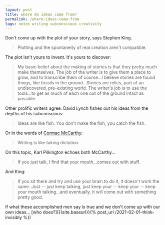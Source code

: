```yaml
---
layout: post
title: where do ideas come from?
permalink: /where-ideas-come-from
tags: notes writing subconscious creativity
---
```


Don't come up with the plot of your story, says Stephen King.
<!--more-->

> Plotting and the spontaneity of real creation aren't compatible.

The plot isn't yours to invent.
It's yours to discover:

> My basic belief about the making of stories is that they pretty much make themselves. The job of the writer is to give them a place to grow, and to transcribe them of course...I believe stories are found things, like fossils in the ground...Stories are relics, part of an undiscovered, pre-existing world. The writer's job is to use the tools...to get as much of each one out of the ground intact as possible.

Other prolific writers agree.
David Lynch fishes out his ideas from the depths of his subconscious:

> Ideas are like fish. You don't make the fish, you catch the fish.

Or in the words of [Cormac McCarthy](https://www.santafe.edu/news-center/news/cormac-and-sfi-abiding-friendship):

> Writing is like taking dictation.

On this topic, Karl Pilkington echoes both McCarthy...

> If you just talk, I find that your mouth...comes out with stuff.

And King:

> If you sit there and try and use your brain to do it, it doesn't work the same. Just -- just keep talking, just keep your -- keep your -- keep your mouth talking...and eventually, it will come out with something pretty good.

If what these accomplished men say is true and we don't come up with our own ideas... [who does?]({{site.baseurl}}{% post_url /2021-02-01-think-invisibly %})